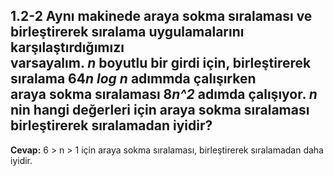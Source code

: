 1.2-2 Aynı makinede araya sokma sıralaması ve birleştirerek sıralama uygulamalarını karşılaştırdığımızı <br/>
varsayalım. <i>n</i> boyutlu bir girdi için, birleştirerek sıralama 64<i>n log n</i> adımmda çalışırken <br/>
araya sokma sıralaması 8<i>n^2</i> adımda çalışıyor. <i>n</i> nin hangi değerleri için araya sokma sıralaması <br/>
birleştirerek sıralamadan iyidir?
--
<b>Cevap:</b> 6 > n > 1 için araya sokma sıralaması, birleştirerek sıralamadan daha iyidir.

